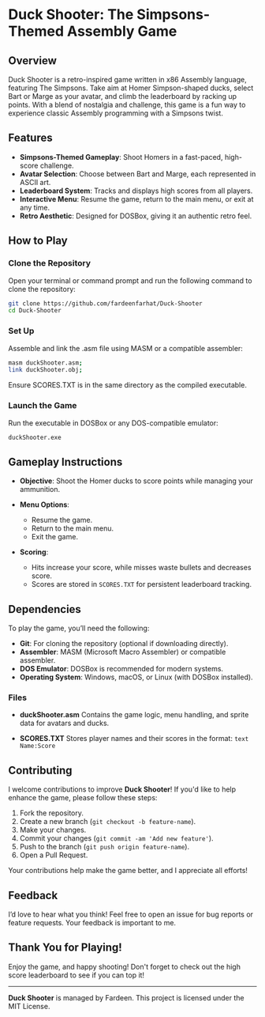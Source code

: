 # Duck Shooter: The Simpsons-Themed Assembly Game

## Overview

Duck Shooter is a retro-inspired game written in x86 Assembly language, featuring The Simpsons. Take aim at Homer Simpson-shaped ducks, select Bart or Marge as your avatar, and climb the leaderboard by racking up points. With a blend of nostalgia and challenge, this game is a fun way to experience classic Assembly programming with a Simpsons twist.

## Features

- **Simpsons-Themed Gameplay**: Shoot Homers in a fast-paced, high-score challenge.
- **Avatar Selection**: Choose between Bart and Marge, each represented in ASCII art.
- **Leaderboard System**: Tracks and displays high scores from all players.
- **Interactive Menu**: Resume the game, return to the main menu, or exit at any time.
- **Retro Aesthetic**: Designed for DOSBox, giving it an authentic retro feel.

## How to Play

### Clone the Repository

Open your terminal or command prompt and run the following command to clone the repository:

```bash
git clone https://github.com/fardeenfarhat/Duck-Shooter
cd Duck-Shooter
```

### Set Up

Assemble and link the .asm file using MASM or a compatible assembler:

```bash
masm duckShooter.asm;
link duckShooter.obj;
```
Ensure SCORES.TXT is in the same directory as the compiled executable.

### Launch the Game

Run the executable in DOSBox or any DOS-compatible emulator:
```bash
duckShooter.exe
```

## Gameplay Instructions

- **Objective**: Shoot the Homer ducks to score points while managing your ammunition.

- **Menu Options**:
    - Resume the game.
    - Return to the main menu.
    - Exit the game.

- **Scoring**:
    - Hits increase your score, while misses waste bullets and decreases score.
    - Scores are stored in `SCORES.TXT` for persistent leaderboard tracking.
       
## Dependencies

To play the game, you’ll need the following:

  - **Git**: For cloning the repository (optional if downloading directly).
  - **Assembler**: MASM (Microsoft Macro Assembler) or compatible assembler.
  - **DOS Emulator**: DOSBox is recommended for modern systems.
  - **Operating System**: Windows, macOS, or Linux (with DOSBox installed).

### Files

  - **duckShooter.asm**
        Contains the game logic, menu handling, and sprite data for avatars and ducks.

  - **SCORES.TXT**
        Stores player names and their scores in the format:
        ```text
        Name:Score
        ```
    
## Contributing

I welcome contributions to improve **Duck Shooter**! If you'd like to help enhance the game, please follow these steps:

1. Fork the repository.
2. Create a new branch (`git checkout -b feature-name`).
3. Make your changes.
4. Commit your changes (`git commit -am 'Add new feature'`).
5. Push to the branch (`git push origin feature-name`).
6. Open a Pull Request.

Your contributions help make the game better, and I appreciate all efforts!

## Feedback

I’d love to hear what you think! Feel free to open an issue for bug reports or feature requests. Your feedback is important to me.

## Thank You for Playing!

Enjoy the game, and happy shooting! Don't forget to check out the high score leaderboard to see if you can top it!

---
**Duck Shooter** is managed by Fardeen. This project is licensed under the MIT License.

